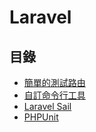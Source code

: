 # Laravel

## 目錄

* [簡單的測試路由](/laravel/simple-test-route)
* [自訂命令行工具](/laravel/custom-command-line-tool)
* [Laravel Sail](/laravel/laravel-sail)
* [PHPUnit](/laravel/phpunit)
